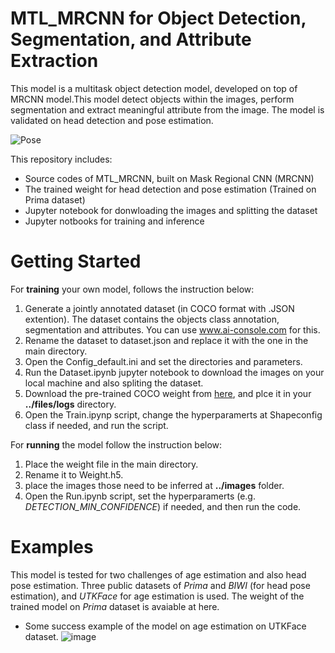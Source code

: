 # MTL_MRCNN for Object Detection, Segmentation, and Attribute Extraction
This model is a multitask object detection model, developed on top of MRCNN model.This model detect objects within the images, perform segmentation and extract meaningful attribute from the image. The model is validated on head detection and pose estimation.  

![Pose](https://user-images.githubusercontent.com/45915632/151156639-3787c960-bfb0-4f31-a40a-0b9ca786e0b8.png)


This repository includes:
* Source codes of MTL_MRCNN, built on Mask Regional CNN (MRCNN)
* The trained weight for head detection and pose estimation (Trained on Prima dataset)
* Jupyter notebook for donwloading the images and splitting the dataset
* Jupyter notbooks for training and inference

# Getting Started
For **training** your own model, follows the instruction below:
1. Generate a jointly annotated dataset (in COCO format with .JSON extention). The dataset contains the objects class annotation, segmentation and attributes. You can use www.ai-console.com for this.
2. Rename the dataset to dataset.json and replace it with the one in the main directory.
3. Open the Config_default.ini and set the directories and parameters.
4. Run the Dataset.ipynb jupyter notebook to download the images on your local machine and also spliting the dataset.
5. Download the pre-trained COCO weight from [here]("https://github.com/matterport/Mask_RCNN/releases/download/v2.0/mask_rcnn_coco.h5"), and plce it in your **../files/logs** directory.
6. Open the Train.ipynp script, change the hyperparamerts at Shapeconfig class if needed, and run the script.

For **running** the model follow the instruction below:
1. Place the weight file in the main directory.
2. Rename it to Weight.h5.
3. place the images those need to be inferred at **../images** folder.
4. Open the Run.ipynb script, set the hyperparamerts (e.g. _DETECTION_MIN_CONFIDENCE_) if needed, and then run the code.


# Examples
This model is tested for two challenges of age estimation and also head pose estimation. Three public datasets of _Prima_ and _BIWI_ (for head pose estimation), and _UTKFace_ for age estimation is used.
The weight of the trained model on _Prima_ dataset is avaiable at here.

* Some success example of the model on age estimation on UTKFace dataset.
![image](https://user-images.githubusercontent.com/45915632/150688616-bd134d70-2966-4358-b8ba-8dab1d6d3a7a.png)
